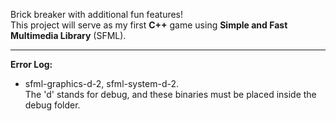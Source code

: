Brick breaker with additional fun features!  
This project will serve as my first **C++** game using **Simple and Fast Multimedia Library** (SFML).

--- 

**Error Log:**
- sfml-graphics-d-2, sfml-system-d-2.  
  The 'd' stands for debug, and 
  these binaries must be placed inside the debug folder. 